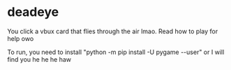 # deadeye
You click a vbux card that flies through the air lmao. Read how to play for help owo

To run, you need to install "python -m pip install -U pygame --user" or  I will find you he he he haw
